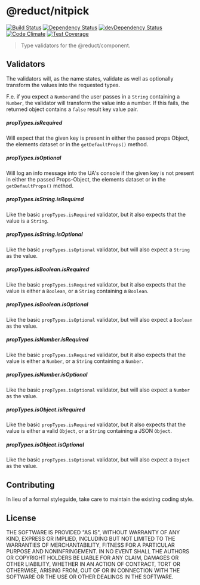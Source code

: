# @reduct/nitpick
[![Build Status](https://travis-ci.org/reduct/nitpick.svg)](https://travis-ci.org/reduct/nitpick) [![Dependency Status](https://david-dm.org/reduct/nitpick.svg)](https://david-dm.org/reduct/nitpick) [![devDependency Status](https://david-dm.org/reduct/nitpick/dev-status.svg)](https://david-dm.org/reduct/nitpick#info=devDependencies) [![Code Climate](https://codeclimate.com/github/reduct/nitpick/badges/gpa.svg)](https://codeclimate.com/github/reduct/nitpick) [![Test Coverage](https://codeclimate.com/github/reduct/nitpick/badges/coverage.svg)](https://codeclimate.com/github/reduct/nitpick/coverage)

> Type validators for the @reduct/component.


## Validators
The validators will, as the name states, validate as well as optionally transform the values into the requested types.

F.e. if you expect a `Number`and the user passes in a `String` containing a `Number`, the validator will transform the value into a number.
If this fails, the returned object contains a `false` result key value pair.

##### propTypes.isRequired
Will expect that the given key is present in either the passed props Object, the elements dataset or in the `getDefaultProps()` method.

##### propTypes.isOptional
Will log an info message into the UA's console if the given key is not present in either the passed Props-Object, the elements dataset or in the `getDefaultProps()` method.

##### propTypes.isString.isRequired
Like the basic `propTypes.isRequired` validator, but it also expects that the value is a `String`.

##### propTypes.isString.isOptional
Like the basic `propTypes.isOptional` validator, but will also expect a `String` as the value.

##### propTypes.isBoolean.isRequired
Like the basic `propTypes.isRequired` validator, but it also expects that the value is either a `Boolean`, or a `String` containing a `Boolean`.

##### propTypes.isBoolean.isOptional
Like the basic `propTypes.isOptional` validator, but will also expect a `Boolean` as the value.

##### propTypes.isNumber.isRequired
Like the basic `propTypes.isRequired` validator, but it also expects that the value is either a `Number`, or a `String` containing a `Number`.

##### propTypes.isNumber.isOptional
Like the basic `propTypes.isOptional` validator, but will also expect a `Number` as the value.

##### propTypes.isObject.isRequired
Like the basic `propTypes.isRequired` validator, but it also expects that the value is either a valid `Object`, or a `String` containing a JSON `Object`.

##### propTypes.isObject.isOptional
Like the basic `propTypes.isOptional` validator, but will also expect a `Object` as the value.


## Contributing
In lieu of a formal styleguide, take care to maintain the existing coding style.


## License
THE SOFTWARE IS PROVIDED "AS IS", WITHOUT WARRANTY OF ANY KIND, EXPRESS OR
IMPLIED, INCLUDING BUT NOT LIMITED TO THE WARRANTIES OF MERCHANTABILITY,
FITNESS FOR A PARTICULAR PURPOSE AND NONINFRINGEMENT. IN NO EVENT SHALL THE
AUTHORS OR COPYRIGHT HOLDERS BE LIABLE FOR ANY CLAIM, DAMAGES OR OTHER
LIABILITY, WHETHER IN AN ACTION OF CONTRACT, TORT OR OTHERWISE, ARISING FROM,
OUT OF OR IN CONNECTION WITH THE SOFTWARE OR THE USE OR OTHER DEALINGS IN
THE SOFTWARE.
